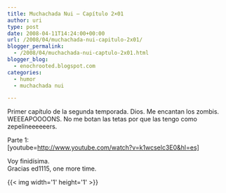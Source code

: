 ```yaml
---
title: Muchachada Nui – Capítulo 2×01
author: uri
type: post
date: 2008-04-11T14:24:00+00:00
url: /2008/04/muchachada-nui-capitulo-2x01/
blogger_permalink:
  - /2008/04/muchachada-nui-captulo-2x01.html
blogger_blog:
  - enochrooted.blogspot.com
categories:
  - humor
  - muchachada nui

---
```

Primer capítulo de la segunda temporada. Dios. Me encantan los zombis.  
WEEEAPOOOONS. No me botan las tetas por que las tengo como zepelineeeeeers.

Parte 1:  
[youtube=http://www.youtube.com/watch?v=k1wcselc3E0&hl=es]

Voy finidísima.  
Gracias ed1115, one more time. 

<div class="blogger-post-footer">
  {{< img width='1' height='1' >}}
</div>